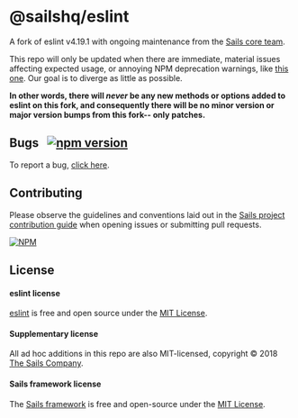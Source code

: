 # @sailshq/eslint

A fork of eslint v4.19.1 with ongoing maintenance from the [Sails core team](http://sailsjs.com/about).

This repo will only be updated when there are immediate, material issues affecting expected usage, or annoying NPM deprecation warnings, like [this one](https://github.com/eslint/eslint/commit/6b71fd0bcbf9cc00ed4076587f5692b72f6e9aa5#commitcomment-28261398).  Our goal is to diverge as little as possible.

**In other words, there will _never_ be any new methods or options added to eslint on this fork, and consequently there will be no minor version or major version bumps from this fork-- only patches.**

## Bugs &nbsp; [![npm version](https://badge.fury.io/js/%40sailshq%2Feslint.svg)](https://badge.fury.io/js/%40sailshq%2Feslint)

To report a bug, [click here](http://sailsjs.com/bugs).


## Contributing

Please observe the guidelines and conventions laid out in the [Sails project contribution guide](http://sailsjs.com/documentation/contributing) when opening issues or submitting pull requests.

[![NPM](https://nodei.co/npm/@sailshq/eslint.png)](http://npmjs.com/package/@sailshq/eslint)

## License

#### eslint license

[eslint](http://eslint.com/) is free and open source under the [MIT License](https://github.com/eslint/eslint/blob/v4.19.1/LICENSE).

#### Supplementary license

All ad hoc additions in this repo are also MIT-licensed, copyright &copy; 2018 [The Sails Company](http://sailsjs.com/about).

#### Sails framework license

The [Sails framework](https://sailsjs.com) is free and open-source under the [MIT License](http://sailsjs.com/license).
